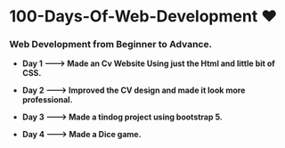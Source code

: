 # 100-Days-Of-Web-Development ❤️
<h3> Web Development from Beginner to Advance.</h3>
<ul> 
  <li> 
<p><strong> Day 1 ---> Made an Cv Website Using just the Html and little bit of CSS. </strong> </p>
  </li>
  <li>
    <p><strong> Day 2 ---> Improved the CV design and made it look more professional. </strong> </p>
  </li>
   <li>
    <p><strong> Day 3 ---> Made a tindog project using bootstrap 5.</strong> </p>
  </li>
   <li>
    <p><strong> Day 4 ---> Made a Dice game.</strong> </p>
  </li>
</ul>
